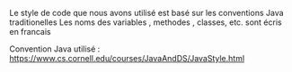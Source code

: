 Le style de code que nous avons utilisé est basé sur les conventions Java traditionelles
Les  noms des variables , methodes , classes, etc. sont écris en francais

Convention Java utilisé : https://www.cs.cornell.edu/courses/JavaAndDS/JavaStyle.html
